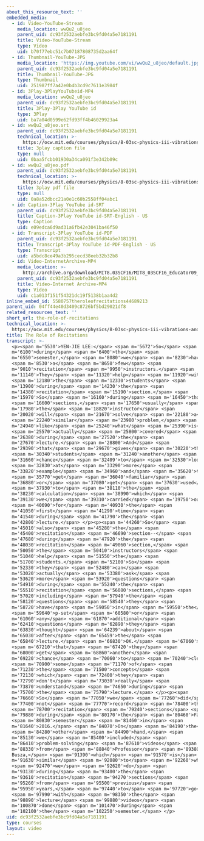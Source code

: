 ```yaml
---
about_this_resource_text: ''
embedded_media:
  - id: Video-YouTube-Stream
    media_location: wwQu2_u8jeo
    parent_uid: dc93f2532aebfe3bc9fd04a5e7181191
    title: Video-YouTube-Stream
    type: Video
    uid: b70f77ebc51c7b07187808735d2aa64f
  - id: Thumbnail-YouTube-JPG
    media_location: 'https://img.youtube.com/vi/wwQu2_u8jeo/default.jpg'
    parent_uid: dc93f2532aebfe3bc9fd04a5e7181191
    title: Thumbnail-YouTube-JPG
    type: Thumbnail
    uid: 251987ff7a42e0b4b3cd9c7611e3984f
  - id: 3Play-3PlayYouTubeid-MP4
    media_location: wwQu2_u8jeo
    parent_uid: dc93f2532aebfe3bc9fd04a5e7181191
    title: 3Play-3Play YouTube id
    type: 3Play
    uid: ba7a04d0599e62fd93ff4b46029923a4
  - id: wwQu2_u8jeo.srt
    parent_uid: dc93f2532aebfe3bc9fd04a5e7181191
    technical_location: >-
      https://ocw.mit.edu/courses/physics/8-03sc-physics-iii-vibrations-and-waves-fall-2016/instructor-insights/the-role-of-recitations/wwQu2_u8jeo.srt
    title: 3play caption file
    type: null
    uid: 0baa5fcbb01930a34ca091f3e342b09c
  - id: wwQu2_u8jeo.pdf
    parent_uid: dc93f2532aebfe3bc9fd04a5e7181191
    technical_location: >-
      https://ocw.mit.edu/courses/physics/8-03sc-physics-iii-vibrations-and-waves-fall-2016/instructor-insights/the-role-of-recitations/wwQu2_u8jeo.pdf
    title: 3play pdf file
    type: null
    uid: 0a8a52dbcc21a0e1c60b2558ff04abc1
  - id: Caption-3Play YouTube id-SRT
    parent_uid: dc93f2532aebfe3bc9fd04a5e7181191
    title: Caption-3Play YouTube id-SRT-English - US
    type: Caption
    uid: e09edca6d9ad31a6fb42e3041ba46f50
  - id: Transcript-3Play YouTube id-PDF
    parent_uid: dc93f2532aebfe3bc9fd04a5e7181191
    title: Transcript-3Play YouTube id-PDF-English - US
    type: Transcript
    uid: a5bdc8ce49a3b295cecd38eeb32b32b8
  - id: Video-InternetArchive-MP4
    media_location: >-
      http://archive.org/download/MIT8.03SCF16/MIT8_03SCF16_Educator09_Recitations_300k.mp4
    parent_uid: dc93f2532aebfe3bc9fd04a5e7181191
    title: Video-Internet Archive-MP4
    type: Video
    uid: c1a013f151f54321dc19f5138b1aa4d2
inline_embed_id: 5580757theroleofrecitations44689213
parent_uid: 04ff44e40d3409c8726bf5bd29021df8
related_resources_text: ''
short_url: the-role-of-recitations
technical_location: >-
  https://ocw.mit.edu/courses/physics/8-03sc-physics-iii-vibrations-and-waves-fall-2016/instructor-insights/the-role-of-recitations
title: The Role of Recitations
transcript: >-
  <p><span m='5530'>YEN-JIE LEE:</span> <span m='5672'>So</span> <span
  m='6100'>during</span> <span m='6400'>the</span> <span
  m='6550'>semester,</span> <span m='8080'>we</span> <span m='8230'>have</span>
  <span m='8530'>a</span> <span m='8650'>few</span> <span
  m='9010'>recitation</span> <span m='9950'>instructors.</span> <span
  m='11140'>They</span> <span m='11320'>help</span> <span m='11920'>with</span>
  <span m='12180'>the</span> <span m='12330'>students</span> <span
  m='13900'>during</span> <span m='14230'>the</span> <span
  m='14380'>recitation</span> <span m='15190'>section.</span> <span
  m='15970'>So</span> <span m='16160'>during</span> <span m='16450'>those</span>
  <span m='16600'>sections,</span> <span m='17650'>usually</span> <span
  m='17980'>the</span> <span m='18820'>instructor</span> <span
  m='20020'>will</span> <span m='21670'>solve</span> <span m='22180'>a</span>
  <span m='22240'>similar</span> <span m='23980'>problem,</span> <span
  m='24940'>like</span> <span m='25240'>what</span> <span m='25390'>is</span>
  <span m='25570'>actually</span> <span m='25800'>covered</span> <span
  m='26380'>during</span> <span m='27520'>the</span> <span
  m='27670'>lecture.</span> <span m='28800'>And</span> <span
  m='29390'>that</span> <span m='29670'>gives</span> <span m='30220'>the</span>
  <span m='30340'>students</span> <span m='31240'>another</span> <span
  m='31660'>chance</span> <span m='32409'>to</span> <span m='32530'>look</span>
  <span m='32830'>at</span> <span m='33290'>more</span> <span
  m='33820'>example</span> <span m='34960'>and</span> <span m='35620'>to</span>
  <span m='35770'>get</span> <span m='36040'>familiar</span> <span
  m='36880'>or</span> <span m='37080'>get</span> <span m='37630'>used</span>
  <span m='37930'>to</span> <span m='38110'>the</span> <span
  m='38230'>calculation</span> <span m='38990'>which</span> <span
  m='39130'>we</span> <span m='39310'>carried</span> <span m='39750'>out</span>
  <span m='40690'>for</span> <span m='40930'>the</span> <span
  m='41050'>first</span> <span m='41290'>time</span> <span
  m='41540'>during</span> <span m='41790'>the</span> <span
  m='42800'>lecture.</span> </p><p><span m='44260'>So</span> <span
  m='45010'>also</span> <span m='45280'>the</span> <span
  m='45400'>recitation</span> <span m='46690'>section--</span> <span
  m='47680'>during</span> <span m='47920'>the</span> <span
  m='48030'>recitation</span> <span m='49060'>section,</span> <span
  m='50050'>the</span> <span m='50410'>instructors</span> <span
  m='51040'>help</span> <span m='51550'>the</span> <span
  m='51700'>students.</span> <span m='52100'>So</span> <span
  m='52330'>they</span> <span m='52480'>can</span> <span
  m='53020'>actually</span> <span m='53380'>ask</span> <span
  m='53620'>more</span> <span m='53920'>questions</span> <span
  m='54910'>during</span> <span m='55240'>the</span> <span
  m='55510'>recitation</span> <span m='56080'>sections,</span> <span
  m='57020'>including</span> <span m='57940'>the</span> <span
  m='58120'>questions</span> <span m='58540'>they</span> <span
  m='58720'>have</span> <span m='59050'>in</span> <span m='59550'>the</span>
  <span m='59640'>p-set</span> <span m='60580'>or</span> <span
  m='61060'>any</span> <span m='61870'>additional</span> <span
  m='62410'>questions</span> <span m='62890'>they</span> <span
  m='63830'>thought</span> <span m='64239'>about</span> <span
  m='65030'>after</span> <span m='65459'>the</span> <span
  m='65840'>lecture.</span> <span m='66830'>OK.</span> <span m='67060'>So</span>
  <span m='67210'>that</span> <span m='67420'>they</span> <span
  m='68000'>get</span> <span m='68860'>another</span> <span
  m='69220'>chance</span> <span m='70060'>to</span> <span m='70240'>clear</span>
  <span m='70900'>some</span> <span m='71170'>of</span> <span
  m='71230'>the</span> <span m='71500'>concepts</span> <span
  m='72130'>which</span> <span m='72400'>they</span> <span
  m='72790'>don't</span> <span m='73030'>really</span> <span
  m='73870'>understand</span> <span m='74650'>during</span> <span
  m='75700'>the</span> <span m='75790'>lecture.</span> </p><p><span
  m='76660'>So</span> <span m='77050'>we</span> <span m='77260'>did</span> <span
  m='77400'>not</span> <span m='77770'>record</span> <span m='78400'>the</span>
  <span m='78700'>recitation</span> <span m='79240'>sections</span> <span
  m='79880'>during</span> <span m='80170'>the</span> <span m='80460'>Fall</span>
  <span m='80830'>semester</span> <span m='81460'>in</span> <span
  m='81640'>2016.</span> <span m='84070'>On</span> <span m='84190'>the</span>
  <span m='84280'>other</span> <span m='84490'>hand,</span> <span
  m='85130'>we</span> <span m='85400'>included</span> <span
  m='86410'>problem-solving</span> <span m='87610'>videos</span> <span
  m='88330'>from</span> <span m='88840'>Professor</span> <span m='89380'>Wit
  Busza,</span> <span m='91390'>which</span> <span m='91570'>is</span> <span
  m='91630'>similar</span> <span m='92080'>to</span> <span m='92260'>what</span>
  <span m='92470'>we</span> <span m='92620'>do</span> <span
  m='93130'>during</span> <span m='93400'>the</span> <span
  m='93610'>recitation</span> <span m='94270'>sections</span> <span
  m='95260'>from</span> <span m='95500'>previous</span> <span
  m='95950'>years,</span> <span m='97440'>to</span> <span m='97720'>go</span>
  <span m='97990'>with</span> <span m='98350'>the</span> <span
  m='98890'>lecture</span> <span m='99880'>videos</span> <span
  m='100870'>done</span> <span m='101470'>during</span> <span
  m='102100'>the</span> <span m='102250'>semester.</span> </p>
uid: dc93f2532aebfe3bc9fd04a5e7181191
type: courses
layout: video
---
```

